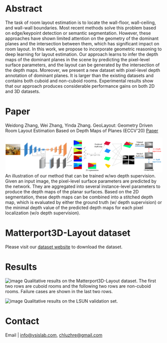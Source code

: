 

# Abstract
The task of room layout estimation is to locate the wall-floor, wall-ceiling, and wall-wall boundaries. Most recent methods solve this problem based on edge/keypoint detection or semantic segmentation. However, these approaches have shown limited attention on the geometry of the dominant planes and the intersection between them, which has significant impact on room layout. In this work, we propose to incorporate geometric reasoning to deep learning for layout estimation. Our approach learns to infer the depth maps of the dominant planes in the scene by predicting the pixel-level surface parameters, and the layout can be generated by the intersection of the depth maps. Moreover, we present a new dataset with pixel-level depth annotation of dominant planes. It is larger than the existing datasets and contains both cuboid and non-cuboid rooms. Experimental results show that our approach produces considerable performance gains on both 2D and 3D datasets.

# Paper
Weidong Zhang, Wei Zhang, Yinda Zhang. GeoLayout: Geometry Driven Room Layout Estimation Based on Depth Maps of Planes (ECCV'20)
[Paper](https://raw.githubusercontent.com/AyaseChihaya/AyaseChihaya.github.io/master/2606.pdf)

![image](https://raw.githubusercontent.com/AyaseChihaya/AyaseChihaya.github.io/master/illustration.png)
An illustration of our method that can be trained w/wo depth supervision. Given an input image, the pixel-level surface parameters are predicted by the network. They are aggregated into several instance-level parameters to produce the depth maps of the planar surfaces. Based on the 2D segmentation, these depth maps can be combined into a stitched depth map, which is evaluated by either the ground truth (w/ depth supervision) or the minimal depth value of the predicted depth maps for each pixel localization (w/o depth supervision).


# Matterport3D-Layout dataset
Please visit our [dataset website](https://vsislab.github.io/Matterport3D-Layout/) to download the dataset. 

# Results
![image](https://raw.githubusercontent.com/AyaseChihaya/AyaseChihaya.github.io/master/res3d.png)
Qualitative results on the Matterport3D-Layout dataset. The first two rows are cuboid rooms and the following two rows are non-cuboid rooms. Failure cases are shown in the last two rows.


![image](https://raw.githubusercontent.com/AyaseChihaya/AyaseChihaya.github.io/master/res2d.png)
Qualitative results on the LSUN validation set.


# Contact
Email | <info@vsislab.com>, <chluzhre@gmail.com>
